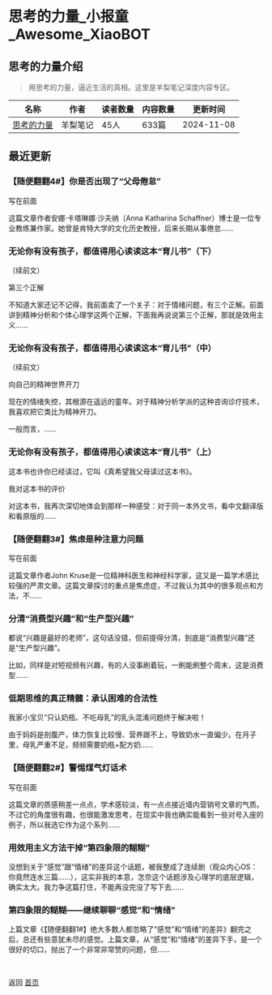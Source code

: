 # 思考的力量_小报童_Awesome_XiaoBOT

## 思考的力量介绍
> 用思考的力量，逼近生活的真相。这里是羊梨笔记深度内容专区。  
  


|名称|作者|读者数量|内容数量|更新时间|
|---|---|---|---|---|
|[思考的力量](https://xiaobot.net/p/yanglinote01?refer=0b133df9-27dc-423b-8101-639049001c13)|羊梨笔记|45人|633篇|2024-11-08|

## 最近更新
### 【随便翻翻4#】你是否出现了“父母倦怠”

写在前面

这篇文章作者安娜·卡塔琳娜·沙夫纳（Anna Katharina
Schaffner）博士是一位专业教练兼作家。她曾是肯特大学的文化历史教授，后来长期从事倦怠......

### 无论你有没有孩子，都值得用心读读这本“育儿书”（下）

（续前文）

第三个正解

不知道大家还记不记得，我前面卖了一个关子：对于情绪问题，有三个正解。前面讲到精神分析和个体心理学这两个正解，下面我再说说第三个正解，那就是效用主义......

### 无论你有没有孩子，都值得用心读读这本“育儿书”（中）

（续前文）

向自己的精神世界开刀

现在的情绪失控，其根源在遥远的童年。对于精神分析学派的这种咨询诊疗技术，我喜欢把它类比为精神开刀。

一般而言，......

### 无论你有没有孩子，都值得用心读读这本“育儿书”（上）

这本书也许你已经读过，它叫《真希望我父母读过这本书》。

我对这本书的评价

对这本书，我再次深切地体会到那样一种感受：对于同一本外文书，看中文翻译版和看原版的......

### 【随便翻翻3#】焦虑是种注意力问题

写在前面

这篇文章作者John
Kruse是一位精神科医生和神经科学家，这又是一篇学术感比较强的严肃文章。这篇文章探讨的重点是焦虑症，不过我认为其中的很多观点和方法，不......

### 分清“消费型兴趣”和“生产型兴趣”

都说“兴趣是最好的老师”，这句话没错，但前提得分清，到底是“消费型兴趣”还是“生产型兴趣”。

比如，同样是对短视频有兴趣，有的人没事刷着玩，一刷能刷整个周末，这是消费型......

### 低期思维的真正精髓：承认困难的合法性

我家小宝贝“只认奶瓶、不吃母乳”的乳头混淆问题终于解决啦！

由于妈妈是剖腹产，体力恢复比较慢、营养跟不上，导致奶水一直偏少。在月子里，母乳严重不足，频频需要奶瓶+配方奶......

### 【随便翻翻2#】警惕煤气灯话术

写在前面

这篇文章的质感稍差一点点，学术感较淡，有一点点接近墙内营销号文章的气质。不过它的角度很有趣，也很能激发思考，在现实中我也确实能看到一些对号入座的例子，所以我选它作为这个系列......

### 用效用主义方法干掉“第四象限的糊糊”

没想到关于“感觉”跟“情绪”的差异这个话题，被我整成了连续剧（观众内心OS：你竟然连水三篇……），这实非我的本意，怎奈这个话题涉及心理学的底层逻辑，确实太大。我力争这篇打住，不能再没完没了写下去......

### 第四象限的糊糊——继续聊聊“感觉”和“情绪”

上篇文章《【随便翻翻1#】绝大多数人都忽略了“感觉”和“情绪”的差异》翻完之后，总还有些意犹未尽的感觉。上篇文章，从“感觉”和“情绪”的差异下手，是一个很好的切口，抛出了一个非常非常赞的问题，但......


<a href="https://github.com/Reno9527/awesome-xiaobot" style="color: white; text-decoration: none;">awesome-xiaobot</a>

返回 [首页](../README.md)
